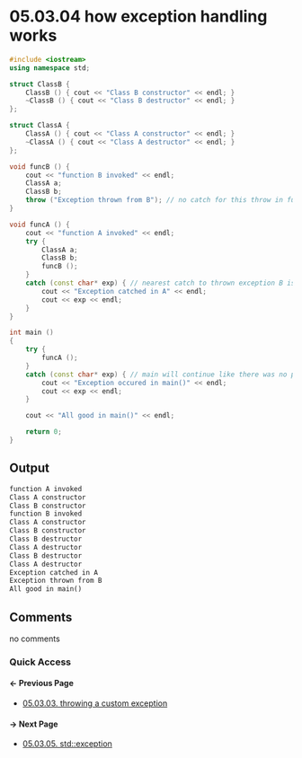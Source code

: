 # 05.03.04 how exception handling works

```cxx
#include <iostream>
using namespace std;

struct ClassB {
    ClassB () { cout << "Class B constructor" << endl; }
    ~ClassB () { cout << "Class B destructor" << endl; }
};

struct ClassA {
    ClassA () { cout << "Class A constructor" << endl; }
    ~ClassA () { cout << "Class A destructor" << endl; }
};

void funcB () {
    cout << "function B invoked" << endl;
    ClassA a;
    ClassB b;
    throw ("Exception thrown from B"); // no catch for this throw in function B
}

void funcA () {
    cout << "function A invoked" << endl;
    try {
        ClassA a;
        ClassB b;
        funcB ();
    }
    catch (const char* exp) { // nearest catch to thrown exception B is catch A
        cout << "Exception catched in A" << endl;
        cout << exp << endl;
    }
}

int main ()
{
    try {
        funcA ();
    }
    catch (const char* exp) { // main will continue like there was no problem
        cout << "Exception occured in main()" << endl;
        cout << exp << endl;
    }

    cout << "All good in main()" << endl;

    return 0;
}
```

## Output

```txt
function A invoked
Class A constructor
Class B constructor
function B invoked
Class A constructor
Class B constructor
Class B destructor
Class A destructor
Class B destructor
Class A destructor
Exception catched in A
Exception thrown from B
All good in main()
```

## Comments

no comments

### Quick Access

<div class="previous_page pagination">

#### &#8592; Previous Page

* [05.03.03. throwing a custom exception](./../../05.advanced/03.exception/03.throw.md)

</div>
<div class="next_page pagination">

#### &#8594; Next Page

* [05.03.05. std::exception](./../../05.advanced/03.exception/05.exception.md)

</div>

